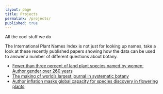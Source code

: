 ```yaml
---
layout: page
title: Projects
permalink: /projects/
published: true
---
```



All the cool stuff we do

The International Plant Names Index is not just for looking up names, take a look at these recently published papers showing how the data can be used to answer a number of different questions about botany. 
- [Fewer than three percent of land plant species named by women: Author gender over 260 years](http://www.ingentaconnect.com/content/iapt/tax/2015/00000064/00000002/art00003)
- [The making of world’s largest journal in systematic botany](http://biotaxa.org/Phytotaxa/article/view/phytotaxa.191.1.1)
- [Author inflation masks global capacity for species discovery in flowering plants](http://onlinelibrary.wiley.com/doi/10.1111/nph.12522/abstract)


